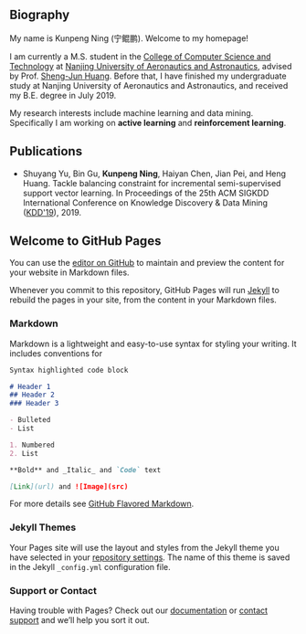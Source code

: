 ## Biography

My name is Kunpeng Ning (宁鲲鹏). Welcome to my homepage!

I am currently a M.S. student in the [College of Computer Science and Technology](http://cs.nuaa.edu.cn/) at [Nanjing University of Aeronautics and Astronautics](http://www.nuaa.edu.cn/), advised by Prof. [Sheng-Jun Huang](http://parnec.nuaa.edu.cn/huangsj/). Before that, I have finished my undergraduate study at Nanjing University of Aeronautics and Astronautics, and received my B.E. degree in July 2019. 

My research interests include machine learning and data mining. Specifically I am working on **active learning** and **reinforcement learning**. 

## Publications
- Shuyang Yu, Bin Gu, **Kunpeng Ning**, Haiyan Chen, Jian Pei, and Heng Huang. Tackle balancing constraint for incremental semi-supervised support vector learning. In Proceedings of the 25th ACM SIGKDD International Conference on Knowledge Discovery & Data Mining ([KDD'19](http://www.kdd.org/kdd2019/)), 2019.

## Welcome to GitHub Pages

You can use the [editor on GitHub](https://github.com/n291371205/ningkp.github.io/edit/master/index.md) to maintain and preview the content for your website in Markdown files.

Whenever you commit to this repository, GitHub Pages will run [Jekyll](https://jekyllrb.com/) to rebuild the pages in your site, from the content in your Markdown files.

### Markdown

Markdown is a lightweight and easy-to-use syntax for styling your writing. It includes conventions for

```markdown
Syntax highlighted code block

# Header 1
## Header 2
### Header 3

- Bulleted
- List

1. Numbered
2. List

**Bold** and _Italic_ and `Code` text

[Link](url) and ![Image](src)
```

For more details see [GitHub Flavored Markdown](https://guides.github.com/features/mastering-markdown/).

### Jekyll Themes

Your Pages site will use the layout and styles from the Jekyll theme you have selected in your [repository settings](https://github.com/n291371205/ningkp.github.io/settings). The name of this theme is saved in the Jekyll `_config.yml` configuration file.

### Support or Contact

Having trouble with Pages? Check out our [documentation](https://help.github.com/categories/github-pages-basics/) or [contact support](https://github.com/contact) and we’ll help you sort it out.
